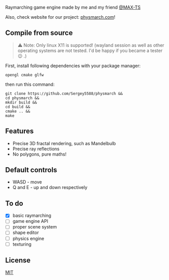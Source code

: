 Raymarching game engine made by me and my friend [@MAX-TS](https://github.com/MAX-TS)

Also, check website for our project: [physmarch.com](https://physmarch.com)!
## Compile from source
> :warning: Note: Only linux  X11 is supported! (wayland session as well as other operating systems are not tested. I'd be happy if you became a tester :wink: .)

First, install following dependencies with your package manager:

```opengl cmake glfw```

then run this command:

```
git clone https://github.com/Sergey5588/physmarch &&
cd physmarch &&
mkdir build &&
cd build &&
cmake .. &&
make
```
## Features
- Precise 3D fractal rendering, such as Mandelbulb
- Precise ray reflections
- No polygons, pure maths!

## Default controls
- WASD - move
- Q and E - up and down respectively
## To do
- [x] basic raymarching
- [ ] game engine API
- [ ] proper scene system
- [ ] shape editor
- [ ] physics engine
- [ ] texturing

## License

[MIT](https://github.com/Sergey5588/physmarch/blob/master/LICENSE)

